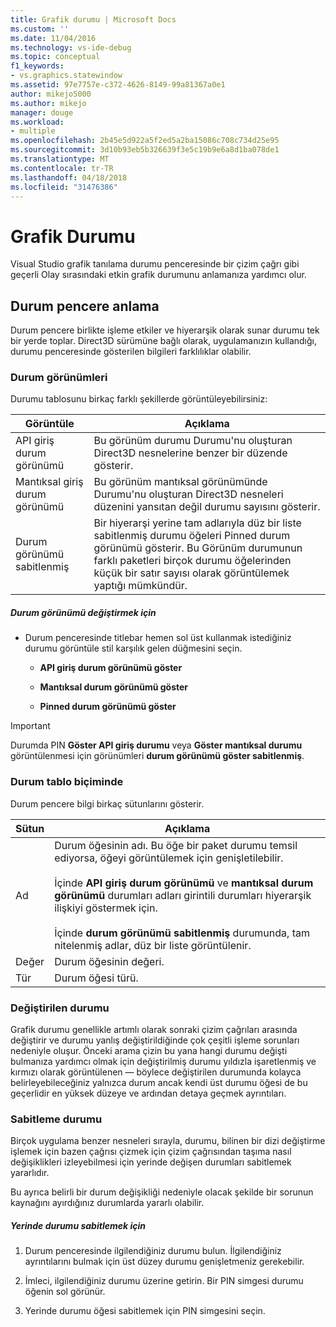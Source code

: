 ```yaml
---
title: Grafik durumu | Microsoft Docs
ms.custom: ''
ms.date: 11/04/2016
ms.technology: vs-ide-debug
ms.topic: conceptual
f1_keywords:
- vs.graphics.statewindow
ms.assetid: 97e7757e-c372-4626-8149-99a81367a0e1
author: mikejo5000
ms.author: mikejo
manager: douge
ms.workload:
- multiple
ms.openlocfilehash: 2b45e5d922a5f2ed5a2ba15086c708c734d25e95
ms.sourcegitcommit: 3d10b93eb5b326639f3e5c19b9e6a8d1ba078de1
ms.translationtype: MT
ms.contentlocale: tr-TR
ms.lasthandoff: 04/18/2018
ms.locfileid: "31476386"
---
```

# <a name="graphics-state"></a>Grafik Durumu
Visual Studio grafik tanılama durumu penceresinde bir çizim çağrı gibi geçerli Olay sırasındaki etkin grafik durumunu anlamanıza yardımcı olur.  
  
## <a name="understanding-the-state-window"></a>Durum pencere anlama  
 Durum pencere birlikte işleme etkiler ve hiyerarşik olarak sunar durumu tek bir yerde toplar. Direct3D sürümüne bağlı olarak, uygulamanızın kullandığı, durumu penceresinde gösterilen bilgileri farklılıklar olabilir.  
  
### <a name="state-views"></a>Durum görünümleri  
 Durumu tablosunu birkaç farklı şekillerde görüntüleyebilirsiniz:  
  
|Görüntüle|Açıklama|  
|----------|-----------------|  
|API giriş durum görünümü|Bu görünüm durumu Durumu'nu oluşturan Direct3D nesnelerine benzer bir düzende gösterir.|  
|Mantıksal giriş durum görünümü|Bu görünüm mantıksal görünümünde Durumu'nu oluşturan Direct3D nesneleri düzenini yansıtan değil durumu sayısını gösterir.|  
|Durum görünümü sabitlenmiş|Bir hiyerarşi yerine tam adlarıyla düz bir liste sabitlenmiş durumu öğeleri Pinned durum görünümü gösterir. Bu Görünüm durumunun farklı paketleri birçok durumu öğelerinden küçük bir satır sayısı olarak görüntülemek yaptığı mümkündür.|  
  
##### <a name="to-change-the-state-view"></a>Durum görünümü değiştirmek için  
  
-   Durum penceresinde titlebar hemen sol üst kullanmak istediğiniz durumu görüntüle stil karşılık gelen düğmesini seçin.  
  
    -   **API giriş durum görünümü göster**  
  
    -   **Mantıksal durum görünümü göster**  
  
    -   **Pinned durum görünümü göster**  
  
> [!IMPORTANT]
>  Durumda PIN **Göster API giriş durumu** veya **Göster mantıksal durumu** görüntülenmesi için görünümleri **durum görünümü göster sabitlenmiş**.  
  
### <a name="state-table-format"></a>Durum tablo biçiminde  
 Durum pencere bilgi birkaç sütunlarını gösterir.  
  
|Sütun|Açıklama|  
|------------|-----------------|  
|Ad|Durum öğesinin adı. Bu öğe bir paket durumu temsil ediyorsa, öğeyi görüntülemek için genişletilebilir.<br /><br /> İçinde **API giriş durum görünümü** ve **mantıksal durum görünümü** durumları adları girintili durumları hiyerarşik ilişkiyi göstermek için.<br /><br /> İçinde **durum görünümü sabitlenmiş** durumunda, tam nitelenmiş adlar, düz bir liste görüntülenir.|  
|Değer|Durum öğesinin değeri.|  
|Tür|Durum öğesi türü.|  
  
### <a name="changed-state"></a>Değiştirilen durumu  
 Grafik durumu genellikle artımlı olarak sonraki çizim çağrıları arasında değiştirir ve durumu yanlış değiştirildiğinde çok çeşitli işleme sorunları nedeniyle oluşur. Önceki arama çizin bu yana hangi durumu değişti bulmanıza yardımcı olmak için değiştirilmiş durumu yıldızla işaretlenmiş ve kırmızı olarak görüntülenen — böylece değiştirilen durumunda kolayca belirleyebileceğiniz yalnızca durum ancak kendi üst durumu öğesi de bu geçerlidir en yüksek düzeye ve ardından detaya geçmek ayrıntıları.  
  
### <a name="pinning-state"></a>Sabitleme durumu  
 Birçok uygulama benzer nesneleri sırayla, durumu, bilinen bir dizi değiştirme işlemek için bazen çağrısı çizmek için çizim çağrısından taşıma nasıl değişiklikleri izleyebilmesi için yerinde değişen durumları sabitlemek yararlıdır.  
  
 Bu ayrıca belirli bir durum değişikliği nedeniyle olacak şekilde bir sorunun kaynağını ayırdığınız durumlarda yararlı olabilir.  
  
##### <a name="to-pin-state-in-place"></a>Yerinde durumu sabitlemek için  
  
1.  Durum penceresinde ilgilendiğiniz durumu bulun. İlgilendiğiniz ayrıntılarını bulmak için üst düzey durumu genişletmeniz gerekebilir.  
  
2.  İmleci, ilgilendiğiniz durumu üzerine getirin. Bir PIN simgesi durumu öğenin sol görünür.  
  
3.  Yerinde durumu öğesi sabitlemek için PIN simgesini seçin.
